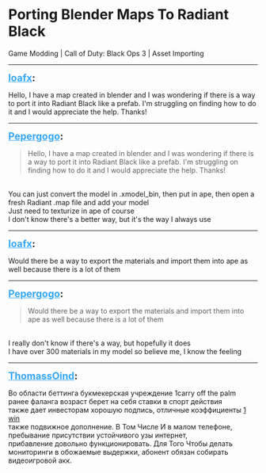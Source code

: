 # Porting Blender Maps To Radiant Black
Game Modding | Call of Duty: Black Ops 3 | Asset Importing

---
<strong style="font-size: 1.4em;"><span style="text-decoration: underline;text-decoration-color: #34a7f9;"><span style="color:#34a7f9;">loafx</span></span>:</strong>

<p>Hello, I have a map created in blender and I was wondering if there is a way to port it into Radiant Black like a prefab. I&#39;m struggling on finding how to do it and I would appreciate the help. Thanks!</p>

---
<strong style="font-size: 1.4em;"><span style="text-decoration: underline;text-decoration-color: #34a7f9;"><span style="color:#34a7f9;">Pepergogo</span></span>:</strong>

<p><blockquote>Hello, I have a map created in blender and I was wondering if there is a way to port it into Radiant Black like a prefab. I&#39;m struggling on finding how to do it and I would appreciate the help. Thanks!<br /></blockquote><br />You can just convert the model in .xmodel_bin, then put in ape, then open a fresh Radiant .map file and add your model<br />Just need to texturize in ape of course<br />I don&#39;t know there&#39;s a better way, but it&#39;s the way I always use</p>

---
<strong style="font-size: 1.4em;"><span style="text-decoration: underline;text-decoration-color: #34a7f9;"><span style="color:#34a7f9;">loafx</span></span>:</strong>

<p>Would there be a way to export the materials and import them into ape as well because there is a lot of them</p>

---
<strong style="font-size: 1.4em;"><span style="text-decoration: underline;text-decoration-color: #34a7f9;"><span style="color:#34a7f9;">Pepergogo</span></span>:</strong>

<p><blockquote>Would there be a way to export the materials and import them into ape as well because there is a lot of them<br /></blockquote><br />I really don&#39;t know if there&#39;s a way, but hopefully it does<br />I have over 300 materials in my model so believe me, I know the feeling</p>

---
<strong style="font-size: 1.4em;"><span style="text-decoration: underline;text-decoration-color: #34a7f9;"><span style="color:#34a7f9;">ThomassOind</span></span>:</strong>

<p>Во области беттинга букмекерская учреждение 1carry off the palm <br />ранее фаланга возраст берет на себя ставки в спорт действия <br />также дает инвесторам хорошую подпись, отличные коэффициенты <a href="https://freecomrussia.ru">1 win </a> <br />также подвижное дополнение. В Том Числе И в малом телефоне, <br />пребывание присутствии устойчивого узы интернет, <br />прибавление довольно функционировать. Для Того Чтобы делать <br />мониторинги в обожаемые выдержки, абонент обязан собирать <br />видеоигровой акк.</p>

